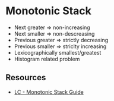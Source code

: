 # Monotonic Stack

- Next greater => non-increasing
- Next smaller => non-descreasing
- Previous greater => strictly decreasing
- Previous smaller => striclty increasing
- Lexicographically smallest/greatest
- Histogram related problem



## Resources

- [LC - Monotonic Stack Guide](https://leetcode.com/discuss/study-guide/5148505/Monotonic-Stack-Guide-%2B-List-of-Problems/)
